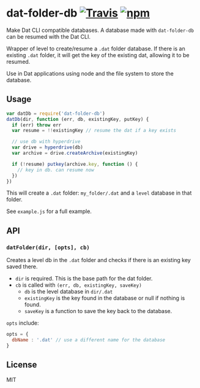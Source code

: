 # dat-folder-db [![Travis](https://img.shields.io/travis/joehand/dat-folder-db.svg?style=flat-square)](https://travis-ci.org/joehand/dat-folder-db) [![npm](https://img.shields.io/npm/v/dat-folder-db.svg?style=flat-square)](https://npmjs.org/package/dat-folder-db)

Make Dat CLI compatible databases. A database made with `dat-folder-db` can be resumed with the Dat CLI.

Wrapper of level to create/resume a `.dat` folder database. If there is an existing `.dat` folder, it will get the key of the existing dat, allowing it to be resumed.

Use in Dat applications using node and the file system to store the database.

## Usage

```js
var datDb = require('dat-folder-db')
datDb(dir, function (err, db, existingKey, putKey) {
  if (err) throw err
  var resume = !!existingKey // resume the dat if a key exists

  // use db with hyperdrive
  var drive = hyperdrive(db)
  var archive = drive.createArchive(existingKey)

  if (!resume) putkey(archive.key, function () {
    // key in db. can resume now
  })
})
```

This will create a `.dat` folder: `my_folder/.dat` and a `level` database in that folder.

See `example.js` for a full example.

## API

### `datFolder(dir, [opts], cb)`

Creates a level db in the `.dat` folder and checks if there is an existing key saved there.

* `dir` is required. This is the base path for the dat folder. 
* `cb` is called with `(err, db, existingKey, saveKey)`
  * `db` is the level database in `dir/.dat`
  * `existingKey` is the key found in the database or null if nothing is found.
  * `saveKey` is a function to save the key back to the database.

`opts` include:

```js
opts = {
  dbName : '.dat' // use a different name for the database
}
```

## License 

MIT
